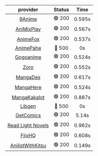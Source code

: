 | **provider** | **Status** | **Time** |
|:--------:|:------:|:----:|
|  [9Anime](https://9anime.to)  | 🟢 200 | 0.595s |
|  [AniMixPlay](https://animixplay.to)  | 🟢 200 | 0.567s |
|  [AnimeFox](https://animefox.tv)  | 🟢 200 | 0.537s |
| [AnimePahe](https://animepahe.com) | 🔴 500 | 0s |
|  [Gogoanime](https://gogoanime.gg)  | 🟢 200 | 0.524s |
|  [Zoro](https://zoro.to)  | 🟢 200 | 0.552s |
|  [MangaDex](https://mangadex.org)  | 🟢 200 | 0.617s |
|  [MangaHere](http://www.mangahere.cc)  | 🟢 200 | 0.524s |
|  [MangaKakalot](https://mangakakalot.com)  | 🟢 200 | 0.887s |
| [Libgen](http://libgen) | 🔴 500 | 0s |
|  [GetComics](https://getcomics.info/)  | 🟢 200 | 5.14s |
|  [Read Light Novels](https://readlightnovels.net)  | 🟢 200 | 0.962s |
|  [FlixHQ](https://flixhq.to)  | 🟢 200 | 0.608s |
|  [AnilistWithKitsu](https://anilist.co/)  | 🟢 200 | 0.149s |
